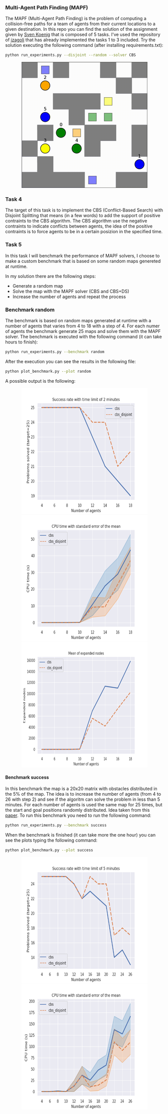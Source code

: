 ### Multi-Agent Path Finding (MAPF)
The MAPF (Multi-Agent Path Finding) is the problem of computing a collision-free paths for a team of agents from their current locations to a given destination. In this repo you can find the solution of the assignment given by [Sven Koenig](http://idm-lab.org/project-p/project.html) that is composed of 5 tasks. I've used the repository of [jzagoli](https://github.com/jzagoli) that has already implemented the tasks 1 to 3 included. Try the solution executing the following command (after installing requirements.txt):

```bash
python run_experiments.py --disjoint --random --solver CBS
```
<div style="text-align: center;">
    <img style="width:400px;height:400px" src="img/output.gif"/>
</div>

### Task 4
The target of this task is to implement the CBS (Conflict-Based Search) with Disjoint Splitting that means (in a few words)
to add the support of positive contraints to the CBS algorithm. The CBS algorithm use the negative contraints to
indicate conflicts between agents, the idea of the positive contraints is to force agents to be in a certain posizion
in the specified time.

### Task 5
In this task I will benchmark the performance of MAPF solvers, I choose to make a custom benchmark that is
based on some random maps genereted at runtime.

In my solution there are the following steps:
- Generate a random map
- Solve the map with the MAPF solver (CBS and CBS+DS)
- Increase the number of agents and repeat the process

### Benchmark random
The benchmark is based on random maps generated at runtime with a number of agents that varies from 4 to 18 with a step of 4. For each numer of agents the benchmark generate 25 maps and solve them with the MAPF solver.
The benchmark is executed with the following command (it can take hours to finish):
```bash
python run_experiments.py --benchmark random
```
After the execution you can see the results in the following file:
```bash
python plot_benchmark.py --plot random
```
A possible output is the following:
<p align="center">
    <img style="width:400px;height:400px" src="img/plot_1_1.png"/>
    <img style="width:400px;height:400px" src="img/plot_1_2.png"/>
    <img style="width:400px;height:400px" src="img/plot_1_3.png"/>
</p>



#### Benchmark success
In this benchmark the map is a 20x20 matrix with obstacles distributed in the 5% of the map. The idea is to increase the number of agents (from 4 to 26 with step 2) and see if the algoritm can solve the problem in less than 5 minutes. For each number of agents is used the same map for 25 times, but the start and goal positions randomly distributed. Idea taken from this [paper](http://idm-lab.org/bib/abstracts/papers/icaps19a.pdf).
To run this benchmark you need to run the following command:

```bash
python run_experiments.py --benchmark success
```
When the benchmark is finished (it can take more the one hour) you can see the plots typing the following command:
```bash
python plot_benchmark.py --plot success
```
<p align="center">
    <img style="width:400px;height:400px" src="img/plot_2_1.png"/>
    <img style="width:400px;height:400px" src="img/plot_2_2.png"/>
</p>
